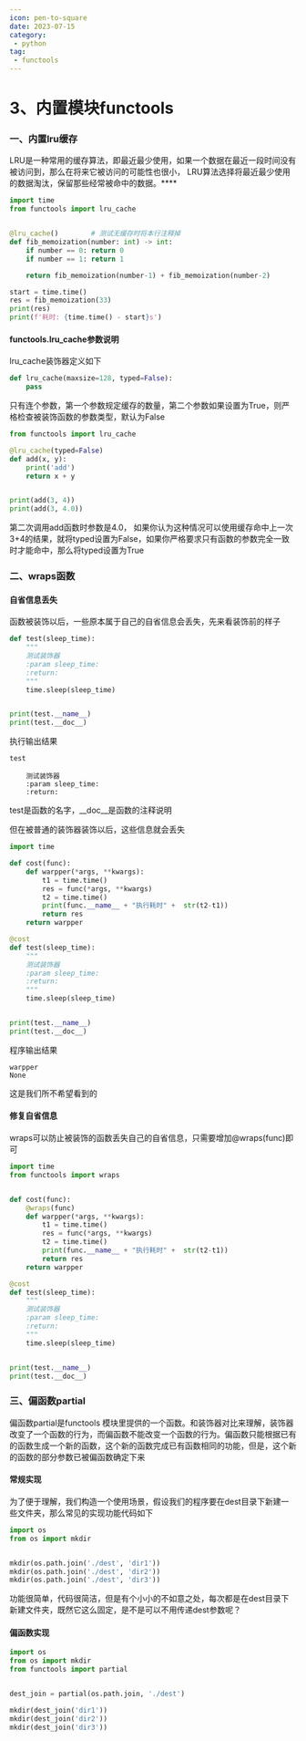 ```yaml
---
icon: pen-to-square
date: 2023-07-15
category:
 - python 
tag:
 - functools
---
```


# 3、内置模块functools



### 一、内置lru缓存

LRU是一种常用的缓存算法，即最近最少使用，如果一个数据在最近一段时间没有被访问到，那么在将来它被访问的可能性也很小， LRU算法选择将最近最少使用的数据淘汰，保留那些经常被命中的数据。****

```python
import time
from functools import lru_cache


@lru_cache()        # 测试无缓存时将本行注释掉
def fib_memoization(number: int) -> int:
    if number == 0: return 0
    if number == 1: return 1

    return fib_memoization(number-1) + fib_memoization(number-2)

start = time.time()
res = fib_memoization(33)
print(res)
print(f'耗时: {time.time() - start}s')
```

#### functools.lru_cache参数说明

lru_cache装饰器定义如下

```python
def lru_cache(maxsize=128, typed=False):
    pass
```

只有连个参数，第一个参数规定缓存的数量，第二个参数如果设置为True，则严格检查被装饰函数的参数类型，默认为False

```python
from functools import lru_cache

@lru_cache(typed=False)
def add(x, y):
    print('add')
    return x + y


print(add(3, 4))
print(add(3, 4.0))
```



第二次调用add函数时参数是4.0， 如果你认为这种情况可以使用缓存命中上一次3+4的结果，就将typed设置为False，如果你严格要求只有函数的参数完全一致时才能命中，那么将typed设置为True



###  二、wraps函数



#### 自省信息丢失

函数被装饰以后，一些原本属于自己的自省信息会丢失，先来看装饰前的样子

```python
def test(sleep_time):
    """
    测试装饰器
    :param sleep_time:
    :return:
    """
    time.sleep(sleep_time)


print(test.__name__)
print(test.__doc__)
```

执行输出结果

```text
test

    测试装饰器
    :param sleep_time:
    :return:
```

test是函数的名字，__doc__是函数的注释说明

但在被普通的装饰器装饰以后，这些信息就会丢失

```python
import time

def cost(func):
    def warpper(*args, **kwargs):
        t1 = time.time()
        res = func(*args, **kwargs)
        t2 = time.time()
        print(func.__name__ + "执行耗时" +  str(t2-t1))
        return res
    return warpper

@cost
def test(sleep_time):
    """
    测试装饰器
    :param sleep_time:
    :return:
    """
    time.sleep(sleep_time)


print(test.__name__)
print(test.__doc__)
```

程序输出结果

```text
warpper
None
```

这是我们所不希望看到的

#### 修复自省信息

wraps可以防止被装饰的函数丢失自己的自省信息，只需要增加@wraps(func)即可

```python
import time
from functools import wraps


def cost(func):
    @wraps(func)
    def warpper(*args, **kwargs):
        t1 = time.time()
        res = func(*args, **kwargs)
        t2 = time.time()
        print(func.__name__ + "执行耗时" +  str(t2-t1))
        return res
    return warpper

@cost
def test(sleep_time):
    """
    测试装饰器
    :param sleep_time:
    :return:
    """
    time.sleep(sleep_time)


print(test.__name__)
print(test.__doc__)
```





### 三、偏函数partial

偏函数partial是functools 模块里提供的一个函数。和装饰器对比来理解，装饰器改变了一个函数的行为，而偏函数不能改变一个函数的行为。偏函数只能根据已有的函数生成一个新的函数，这个新的函数完成已有函数相同的功能，但是，这个新的函数的部分参数已被偏函数确定下来





#### 常规实现

为了便于理解，我们构造一个使用场景，假设我们的程序要在dest目录下新建一些文件夹，那么常见的实现功能代码如下

```python
import os
from os import mkdir


mkdir(os.path.join('./dest', 'dir1'))
mkdir(os.path.join('./dest', 'dir2'))
mkdir(os.path.join('./dest', 'dir3'))
```

功能很简单，代码很简洁，但是有个小小的不如意之处，每次都是在dest目录下新建文件夹，既然它这么固定，是不是可以不用传递dest参数呢？

#### 偏函数实现

```python
import os
from os import mkdir
from functools import partial


dest_join = partial(os.path.join, './dest')

mkdir(dest_join('dir1'))
mkdir(dest_join('dir2'))
mkdir(dest_join('dir3'))
```